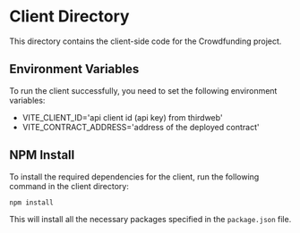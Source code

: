# Client Directory

This directory contains the client-side code for the Crowdfunding project.

## Environment Variables

To run the client successfully, you need to set the following environment variables:

- VITE_CLIENT_ID='api client id (api key) from thirdweb'
- VITE_CONTRACT_ADDRESS='address of the deployed contract'

## NPM Install

To install the required dependencies for the client, run the following command in the client directory:

```
npm install
```

This will install all the necessary packages specified in the `package.json` file.
